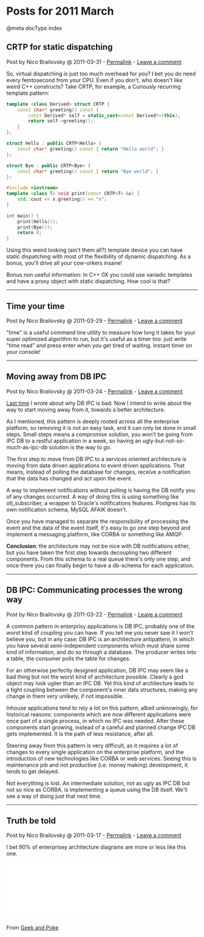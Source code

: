 # Posts for 2011 March

@meta docType index

## CRTP for static dispatching

Post by Nico Brailovsky @ 2011-03-31 - [Permalink](md_blog/2011/0331_CRTPforstaticdispatching.md)  - [Leave a comment](https://github.com/nicolasbrailo/nicolasbrailo.github.io/issues/new?title=Comment@md_blog/2011/0331_CRTPforstaticdispatching.md&body=I%20have%20a%20comment!)

So, virtual dispatching is just too much overhead for you? I bet you do need every femtosecond from your CPU. Even if you don't, who doesn't like weird C++ constructs? Take CRTP, for example, a Curiously recurring template pattern:

```c++
template <class Derived> struct CRTP {
    const char* greeting() const {
        const Derived* self = static_cast<const Derived*>(this);
        return self->greeting();
    }
};

struct Hello : public CRTP<Hello> {
    const char* greeting() const { return "Hello world"; }
};

struct Bye : public CRTP<Bye> {
    const char* greeting() const { return "Bye world"; }
};

#include <iostream>
template <class T> void print(const CRTP<T> &x) {
    std::cout << x.greeting() << "n";
}

int main() {
    print(Hello());
    print(Bye());
    return 0;
}
```

Using this weird looking (ain't them all?) template device you can have static dispatching with most of the flexibility of dynamic dispatching. As a bonus, you'll drive all your cow-orkers insane!

Bonus non useful information: In C++ 0X you could use variadic templates and have a proxy object with static dispatching. How cool is that?





---

## Time your time

Post by Nico Brailovsky @ 2011-03-29 - [Permalink](md_blog/2011/0329_Timeyourtime.md)  - [Leave a comment](https://github.com/nicolasbrailo/nicolasbrailo.github.io/issues/new?title=Comment@md_blog/2011/0329_Timeyourtime.md&body=I%20have%20a%20comment!)

"time" is a useful command line utility to measure how long it takes for your super optimized algorithm to run, but it's useful as a timer too: just write "time read" and press enter when you get tired of waiting. Instant timer on your console!





---

## Moving away from DB IPC

Post by Nico Brailovsky @ 2011-03-24 - [Permalink](md_blog/2011/0324_MovingawayfromDBIPC.md)  - [Leave a comment](https://github.com/nicolasbrailo/nicolasbrailo.github.io/issues/new?title=Comment@md_blog/2011/0324_MovingawayfromDBIPC.md&body=I%20have%20a%20comment!)

[Last time](md_blog/2011/0322_DBIPCCommunicatingprocessesthewrongway.md) I wrote about why DB IPC is bad. Now I intend to write about the way to start moving away from it, towards a better architecture.

As I mentioned, this pattern is deeply rooted across all the enterprise platform, so removing it is not an easy task, and it can only be done in small steps. Small steps means a compromise solution, you won't be going from IPC DB to a restful application in a week, so having an ugly-but-not-so-much-as-ipc-db solution is the way to go.

The first step to move from DB IPC to a services oriented architecture is moving from data driven applications to event driven applications. That means, instead of polling the database for changes, receive a notification that the data has changed and act upon the event.

A way to implement notifications without polling is having the DB notify you of any changes occurred. A way of doing this is using something like otl\_subscriber, a wrapper to Oracle's notifications features. Postgres has its own notification schema, MySQL AFAIK doesn't.

Once you have managed to separate the responsibility of processing the event and the data of the event itself, it's easy to go one step beyond and implement a messaging platform, like CORBA or something like AMQP.

**Conclusion**: the architecture may not be nice with DB notifications either, but you have taken the first step towards decoupling two different components. From this schema to a real queue there's only one step, and once there you can finally begin to have a db-schema for each application.





---

## DB IPC: Communicating processes the wrong way

Post by Nico Brailovsky @ 2011-03-22 - [Permalink](md_blog/2011/0322_DBIPCCommunicatingprocessesthewrongway.md)  - [Leave a comment](https://github.com/nicolasbrailo/nicolasbrailo.github.io/issues/new?title=Comment@md_blog/2011/0322_DBIPCCommunicatingprocessesthewrongway.md&body=I%20have%20a%20comment!)

A common pattern in enterprisy applications is DB IPC, probably one of the worst kind of coupling you can have. If you tell me you never saw it I won't believe you, but in any case: DB IPC is an architecture antipattern, in which you have several semi-independent components which must share some kind of information, and do so through a database. The producer writes into a table, the consumer polls the table for changes.

For an otherwise perfectly designed application, DB IPC may seem like a bad thing but not the worst kind of architecture possible. Clearly a god object may look uglier than an IPC DB. Yet this kind of architecture leads to a tight coupling between the component's inner data structures, making any change in them very unlikely, if not impossible.

Inhouse applications tend to rely a lot on this pattern, albeit unknowingly, for historical reasons: components which are now different applications were once part of a single process, in which no IPC was needed. After these components start growing, instead of a careful and planned change IPC DB gets implemented. It is the path of less resistance, after all.

Steering away from this pattern is very difficult, as it requires a lot of changes to every single application on the enterprise platform, and the introduction of new technologies like CORBA or web services. Seeing this is maintenance job and not productive (i.e. money making) development, it tends to get delayed.

Not everything is lost. An intermediate solution, not as ugly as IPC DB but not so nice as CORBA, is implementing a queue using the DB itself. We'll see a way of doing just that next time.





---

## Truth be told

Post by Nico Brailovsky @ 2011-03-17 - [Permalink](md_blog/2011/0317_Truthbetold.md)  - [Leave a comment](https://github.com/nicolasbrailo/nicolasbrailo.github.io/issues/new?title=Comment@md_blog/2011/0317_Truthbetold.md&body=I%20have%20a%20comment!)

I bet 90% of enterprisey architecture diagrams are more or less like this one.

![](md_blog/youfoundadeadlink.md)

From [Geek and Poke](md_blog/youfoundadeadlink.md)



